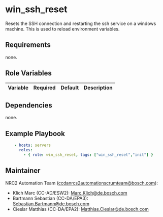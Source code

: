 win_ssh_reset
=========

Resets the SSH connection and restarting the ssh service on a windows machine.
This is used to reload environment variables.

Requirements
------------

none.

Role Variables
--------------

Variable | Required | Default | Description
-------- | -------- | ------- | -----------

Dependencies
------------

none.

Example Playbook
----------------

```yml
    - hosts: servers
      roles:
        - { role: win_ssh_reset, tags: ["win_ssh_reset","init"] }
```

Maintainer
------------------

NRC2 Automation Team (ccdanrcs2automationscrumteam@bosch.com):
- Klich Marc (CC-AD/ESW2): Marc.Klich@de.bosch.com
- Bartmann Sebastian (CC-DA/EPA3): Sebastian.Bartmann@de.bosch.com
- Cieslar Matthias (CC-DA/EPA2): Matthias.Cieslar@de.bosch.com